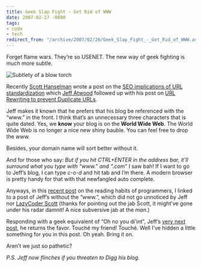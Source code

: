 ```yaml
---
title: Geek Slap Fight - Get Rid of WWW
date: 2007-02-27 -0800
tags:
- code
- tech
redirect_from: "/archive/2007/02/26/Geek_Slap_Fight_-_Get_Rid_of_WWW.aspx/"
---
```


Forget flame wars. They’re so USENET. The new way of geek fighting is
much more subtle.

![Subtlety of a blow
torch](https://haacked.com/images/haacked_com/WindowsLiveWriter/GeekSlapFightGetRidofWWW_8875/321549_blowtorch_1%5B2%5D.jpg)

Recently [Scott Hanselman](http://www.hanselman.com/blog/ "friend")
wrote a post on the [SEO implications of URL
standardization](http://www.hanselman.com/blog/GooglePageRanksConsideredSubtle.aspx "Google PageRanks Considered Subtle")
which [Jeff Atwood](http://www.codinghorror.com/blog/ "Dorkwad")
followed up with his post on [URL Rewriting to prevent Duplicate
URLs](http://www.codinghorror.com/blog/archives/000797.html "Url Rewriting").

Jeff makes it known that he prefers that his blog be referenced with the
“www.” in the front. I think that’s an unnecessary three characters that
is quite dated. Yes, we **know** your blog is on the **World Wide Web**.
The World Wide Web is no longer a nice new shiny bauble. You can feel
free to drop the *www.*

Besides, your domain name will sort better without it.

And for those who say: *But if you hit CTRL+ENTER in the address bar,
it’ll surround what you type with “www.” and “.com”* I saw bah! If I
want to go to Jeff’s blog, I can type *c-o-d* and hit tab and I’m there.
A modern browser is pretty handy for that with that newfangled auto
complete.

Anyways, in this [recent
post](https://haacked.com/archive/2007/02/27/Why_Cant_Programmers._Read.aspx "Why Programmer’s Can’t Read")
on the reading habits of programmers, I linked to a post of Jeff’s
without the “www.”, which did not go unnoticed by Jeff nor [LazyCoder
Scott](http://www.lazycoder.com/ "LazyCoder") (thanks for pointing out
the jab Scott, it might’ve gone under his radar damnit! A nice
subversive jab at the *man*.)

Responding with a geek equivalent of “Oh no you di’int”, Jeff’s [very
next
post](http://www.codinghorror.com/blog/archives/000804.html "FizzBuzz: The Programmer’s Stairway to Heaven"),
he returns the favor. Touché my friend! Touché. Well I’ve hidden a
little something for you in this post. Oh yeah. Bring it on.

Aren’t we just so pathetic?

*P.S. Jeff now flinches if you threaten to Digg his blog.*

